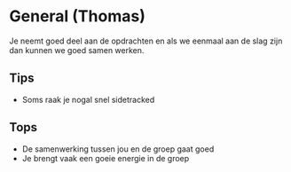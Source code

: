 # General (Thomas)
Je neemt goed deel aan de opdrachten en als we eenmaal aan de slag zijn dan kunnen we goed samen werken. 

## Tips
- Soms raak je nogal snel sidetracked

## Tops
- De samenwerking tussen jou en de groep gaat goed
- Je brengt vaak een goeie energie in de groep
